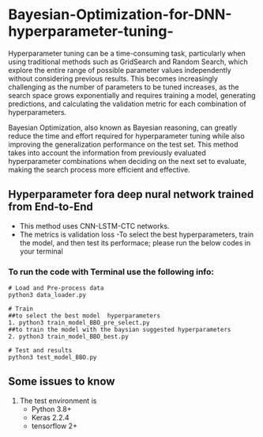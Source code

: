 # Bayesian-Optimization-for-DNN-hyperparameter-tuning-

Hyperparameter tuning can be a time-consuming task, particularly when using traditional methods such as GridSearch and Random Search, which explore the entire range of possible parameter values independently without considering previous results. This becomes increasingly challenging as the number of parameters to be tuned increases, as the search space grows exponentially and requires training a model, generating predictions, and calculating the validation metric for each combination of hyperparameters.

Bayesian Optimization, also known as Bayesian reasoning, can greatly reduce the time and effort required for hyperparameter tuning while also improving the generalization performance on the test set. This method takes into account the information from previously evaluated hyperparameter combinations when deciding on the next set to evaluate, making the search process more efficient and effective.

## Hyperparameter fora deep nural network trained from End-to-End
- This method uses CNN-LSTM-CTC networks.
- The metrics is validation loss
-To select the best hyperparameters, train the model, and then test its performace; please run the below codes in your terminal

### To run the code with Terminal use the following info:
```
# Load and Pre-process data
python3 data_loader.py

# Train
##to select the best model  hyperparameters
1. python3 train_model_BBO_pre_select.py 
##to train the model with the baysian suggested hyperparameters
2. python3 train_model_BBO_best.py

# Test and results
python3 test_model_BBO.py
```
## Some issues to know
1. The test environment is
    - Python 3.8+
    - Keras 2.2.4
    - tensorflow 2+
